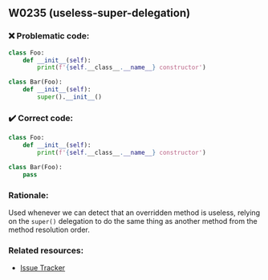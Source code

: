 ## W0235 (useless-super-delegation)

### :x: Problematic code:

```python
class Foo:
    def __init__(self):
        print(f'{self.__class__.__name__} constructor')

class Bar(Foo):
    def __init__(self):
        super().__init__()
```

### :heavy_check_mark: Correct code:

```python
class Foo:
    def __init__(self):
        print(f'{self.__class__.__name__} constructor')

class Bar(Foo):
    pass
```

### Rationale:

Used whenever we can detect that an overridden method is useless, relying on the
`super()` delegation to do the same thing as another method from the method
resolution order.

### Related resources:

- [Issue Tracker](https://github.com/PyCQA/pylint/issues?q=is%3Aissue+%22useless-super-delegation%22+OR+%22W0235%22)
